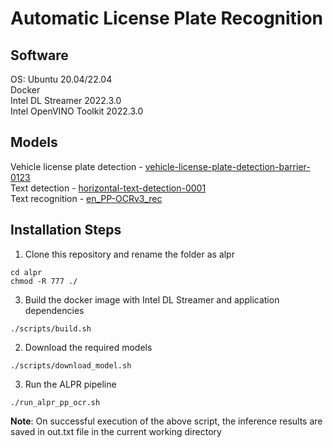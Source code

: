 # Automatic License Plate Recognition

## Software   
OS: Ubuntu 20.04/22.04   
Docker   
Intel DL Streamer 2022.3.0   
Intel OpenVINO Toolkit 2022.3.0   

## Models
Vehicle license plate detection - [vehicle-license-plate-detection-barrier-0123](https://github.com/openvinotoolkit/open_model_zoo/tree/master/models/public/vehicle-license-plate-detection-barrier-0123)   
Text detection - [horizontal-text-detection-0001](https://github.com/openvinotoolkit/open_model_zoo/tree/master/models/intel/horizontal-text-detection-0001)   
Text recognition - [en_PP-OCRv3_rec](https://github.com/PaddlePaddle/PaddleOCR)   

## Installation Steps   
1. Clone this repository and rename the folder as alpr
```
cd alpr   
chmod -R 777 ./   
```
3. Build the docker image with Intel DL Streamer and application dependencies   
```
./scripts/build.sh
```
2. Download the required models   
```
./scripts/download_model.sh
```
3. Run the ALPR pipeline   
```
./run_alpr_pp_ocr.sh   
```
**Note**: On successful execution of the above script, the inference results are saved in out.txt file in the current working directory   
